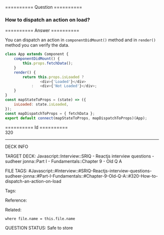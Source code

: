 ========== Question ==========  

### How to dispatch an action on load?  

========== Answer ==========  

You can dispatch an action in `componentDidMount()` method and in `render()`
method you can verify the data.

```javascript
class App extends Component {
    componentDidMount() {
        this.props.fetchData();
    }
    render() {
        return this.props.isLoaded ?
                <div>{'Loaded'}</div>
            :   <div>{'Not Loaded'}</div>;
    }
}
const mapStateToProps = (state) => ({
    isLoaded: state.isLoaded,
});
const mapDispatchToProps = { fetchData };
export default connect(mapStateToProps, mapDispatchToProps)(App);
```

========== Id ==========  
320

---

DECK INFO

TARGET DECK: Javascript::Interview::SRIQ - Reactjs interview questions - sudheer jonna::Part I - Fundamentals::Chapter 9 - Old Q A

FILE TAGS: #Javascript::#Interview::#SRIQ-Reactjs-interview-questions-sudheer-jonna::#Part-I-Fundamentals::#Chapter-9-Old-Q-A::#320-How-to-dispatch-an-action-on-load

Tags:

Reference:

Related:

```dataview
where file.name = this.file.name
```
QUESTION STATUS: Safe to store
